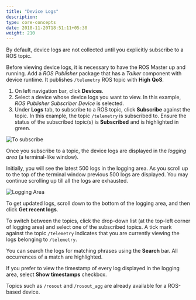 ```yaml
---
title: "Device Logs"
description:
type: core-concepts
date: 2018-11-20T18:51:11+05:30
weight: 210
---
```

By default, device logs are not collected until you explicitly subscribe to a
ROS topic.

Before viewing device logs, it is necessary to have the ROS Master up and running.
Add a _ROS Publisher_ package that has a _Talker_ component with device runtime.
It publishes `/telemetry` ROS topic with **High** **QoS**.

1. On left navigation bar, click **Devices**.
2. Select a device whose device logs you want to view. In this example,
   _ROS Publisher Subscriber Device_ is selected.
3. Under **Logs** tab, to subscribe to a ROS topic, click **Subscribe** against
   the topic. In this example, the topic `/telemetry` is subscribed to.
   Ensure the status of the subscribed topic(s) is **Subscribed** and is highlighted
   in green.

![To subscribe](/images/core-concepts/logging/device-logs/yet-to-subscribe.png?classes=border)

Once you subscribe to a topic, the device logs are displayed in the
_logging area_ (a terminal-like window).

Initially, you will see the latest 500 logs in the logging area. As you scroll
up to the top of the terminal window previous 500 logs are displayed. You may
continue scrolling up till all the logs are exhausted.

![Logging Area](/images/core-concepts/logging/device-logs/logging-terminal-window.png?classes=border)

To get updated logs, scroll down to the bottom of the logging area, and then
click **Get recent logs**.

To switch between the topics, click the drop-down list (at the top-left corner
of logging area) and select one of the subscribed topics. A tick mark against
the topic `/telemetry` indicates that you are currently viewing the logs
belonging to `/telemetry`.

You can search the logs for matching phrases using the **Search** bar. All
occurrences of a match are highlighted.

If you prefer to view the timestamp of every log displayed in the logging area,
select **Show timestamps** checkbox.

Topics such as `/rosout` and `/rosout_agg` are already available for a
ROS-based device.
